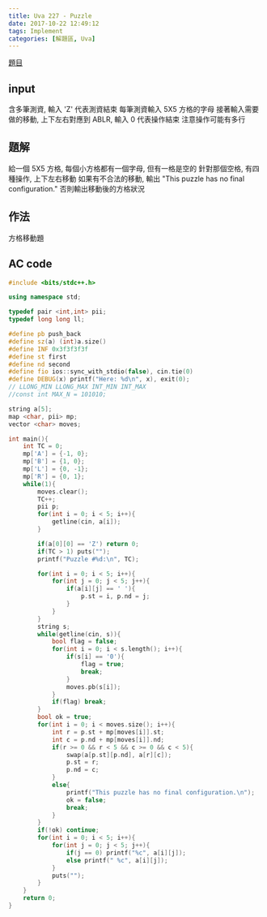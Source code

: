 ```yaml
---
title: Uva 227 - Puzzle
date: 2017-10-22 12:49:12
tags: Implement
categories: [解題區, Uva]
---
```


[題目](https://uva.onlinejudge.org/index.php?option=com_onlinejudge&Itemid=8&page=show_problem&category=4&problem=163)

## input
含多筆測資, 輸入 'Z' 代表測資結束
每筆測資輸入 5X5 方格的字母
接著輸入需要做的移動, 上下左右對應到 ABLR, 輸入 0 代表操作結束
注意操作可能有多行

## 題解
給一個 5X5 方格, 每個小方格都有一個字母, 但有一格是空的
針對那個空格, 有四種操作, 上下左右移動
如果有不合法的移動, 輸出 "This puzzle has no final configuration."
否則輸出移動後的方格狀況

## 作法
方格移動題

## AC code
```cpp
#include <bits/stdc++.h>

using namespace std;

typedef pair <int,int> pii;
typedef long long ll;

#define pb push_back
#define sz(a) (int)a.size()
#define INF 0x3f3f3f3f
#define st first
#define nd second
#define fio ios::sync_with_stdio(false), cin.tie(0)
#define DEBUG(x) printf("Here: %d\n", x), exit(0);
// LLONG_MIN LLONG_MAX INT_MIN INT_MAX
//const int MAX_N = 101010;

string a[5];
map <char, pii> mp;
vector <char> moves;

int main(){
    int TC = 0;
    mp['A'] = {-1, 0};
    mp['B'] = {1, 0};
    mp['L'] = {0, -1};
    mp['R'] = {0, 1};
    while(1){
        moves.clear();
        TC++;
        pii p;
        for(int i = 0; i < 5; i++){
            getline(cin, a[i]);
        }

        if(a[0][0] == 'Z') return 0;
        if(TC > 1) puts("");
        printf("Puzzle #%d:\n", TC);

        for(int i = 0; i < 5; i++){
            for(int j = 0; j < 5; j++){
                if(a[i][j] == ' '){
                    p.st = i, p.nd = j;
                }
            }
        }
        string s;
        while(getline(cin, s)){
            bool flag = false;
            for(int i = 0; i < s.length(); i++){
                if(s[i] == '0'){
                    flag = true;
                    break;
                }
                moves.pb(s[i]);
            }
            if(flag) break;
        }
        bool ok = true;
        for(int i = 0; i < moves.size(); i++){
            int r = p.st + mp[moves[i]].st;
            int c = p.nd + mp[moves[i]].nd;
            if(r >= 0 && r < 5 && c >= 0 && c < 5){
                swap(a[p.st][p.nd], a[r][c]);
                p.st = r;
                p.nd = c;
            }
            else{
                printf("This puzzle has no final configuration.\n");
                ok = false;
                break;
            }
        }
        if(!ok) continue;
        for(int i = 0; i < 5; i++){
            for(int j = 0; j < 5; j++){
                if(j == 0) printf("%c", a[i][j]);
                else printf(" %c", a[i][j]);
            }
            puts("");
        }
    }
    return 0;
}
```
